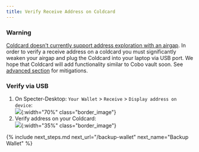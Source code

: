 ```yaml
---
title: Verify Receive Address on Coldcard 
---
```


### Warning
[Coldcard doesn't currently support address exploration with an airgap](https://github.com/Coldcard/firmware/pull/25).
In order to verify a receive address on a coldcard you must significantly weaken your airgap and plug the Coldcard into your laptop via USB port.
We hope that Coldcard will add functionality similar to Cobo vault soon.
See [advanced section](coldcard-advanced) for mitigations.

### Verify via USB
1. On Specter-Desktop: `Your Wallet` > `Receive` > `Display address on device`:  
	![](/assets/img/verify-receive-address-specter-desktop-coldcard.png){:width="70%" class="border_image"} 
1. Verify address on your Coldcard:  
	![](/assets/img/verify-receive-address-coldcard.jpeg){:width="35%" class="border_image"} 

{% include next_steps.md next_url="/backup-wallet" next_name="Backup Wallet" %}
